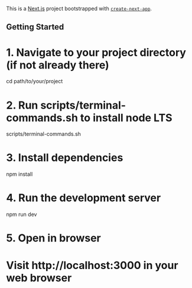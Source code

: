 This is a [Next.js](https://nextjs.org/) project bootstrapped with [`create-next-app`](https://github.com/vercel/next.js/tree/canary/packages/create-next-app).

## Getting Started

# 1. Navigate to your project directory (if not already there)
cd path/to/your/project

# 2. Run scripts/terminal-commands.sh to install node LTS 
scripts/terminal-commands.sh
# 3. Install dependencies
npm install

# 4. Run the development server
npm run dev

# 5. Open in browser
# Visit http://localhost:3000 in your web browser
